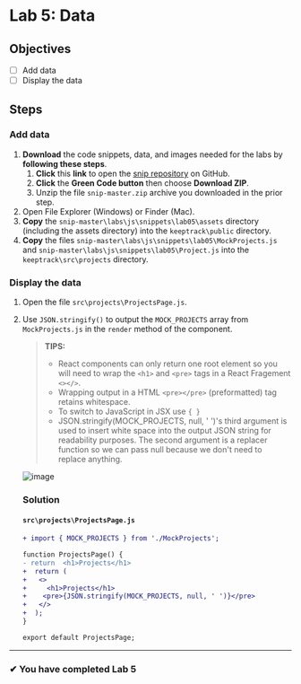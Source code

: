 # Lab 5: Data

## Objectives

- [ ] Add data
- [ ] Display the data

## Steps

### Add data

1. **Download** the code snippets, data, and images needed for the labs by **following these steps**.
   1. **Click** this **link** to open the [snip repository](https://github.com/craigmckeachie/snip) on GitHub.
   2. **Click** the **Green Code button** then choose **Download ZIP**.
   3. Unzip the file `snip-master.zip` archive you downloaded in the prior step.
2. Open File Explorer (Windows) or Finder (Mac).
3. **Copy** the `snip-master\labs\js\snippets\lab05\assets` directory (including the assets directory) into the `keeptrack\public` directory.
4. **Copy** the files `snip-master\labs\js\snippets\lab05\MockProjects.js` and `snip-master\labs\js\snippets\lab05\Project.js` into the `keeptrack\src\projects` directory.

### Display the data

1. Open the file `src\projects\ProjectsPage.js`.
2. Use `JSON.stringify()` to output the `MOCK_PROJECTS` array from `MockProjects.js` in the `render` method of the component.

   > **TIPS:**
   >
   > - React components can only return one root element so you will need to wrap the `<h1>` and `<pre>` tags in a React Fragement `<></>`.
   > - Wrapping output in a HTML `<pre></pre>` (preformatted) tag retains whitespace.
   > - To switch to JavaScript in JSX use `{ }`
   > - JSON.stringify(MOCK_PROJECTS, null, ' ')'s third argument is used to insert white space into the output JSON string for readability purposes.
   >   The second argument is a replacer function so we can pass null because we don't need to replace anything.

   ![image](https://user-images.githubusercontent.com/1474579/64889510-85efa380-d63b-11e9-8dc5-86f6dce8cec2.png)

   ### Solution

   #### `src\projects\ProjectsPage.js`

   ```diff
   + import { MOCK_PROJECTS } from './MockProjects';

   function ProjectsPage() {
   - return  <h1>Projects</h1>
   +  return (
   +   <>
   +     <h1>Projects</h1>
   +    <pre>{JSON.stringify(MOCK_PROJECTS, null, ' ')}</pre>
   +   </>
   +  );
   }

   export default ProjectsPage;
   ```

---

### &#10004; You have completed Lab 5
